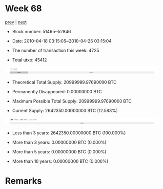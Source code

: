 # Week 68

[prev](week0067.md) | [next](week0069.md)

- Block number: 51465~52846

- Date: 2010-04-18 03:15:05~2010-04-25 03:15:04

- The number of transaction this week: 4725

- Total utxo: 45412

![](../images/mined_week0068.png)

- Theoretical Total Supply: 20999999.97690000 BTC

- Permanently Disappeared: 0.00000000 BTC

- Maximum Possible Total Supply: 20999999.97690000 BTC

- Current Supply: 2642350.00000000 BTC (12.583%)

![](../images/year_week0068.png)


- Less than 3 years: 2642350.00000000 BTC (100.000%)

- More than 3 years: 0.00000000 BTC (0.000%)

- More than 5 years: 0.00000000 BTC (0.000%)

- More than 10 years: 0.00000000 BTC (0.000%)

# Remarks

